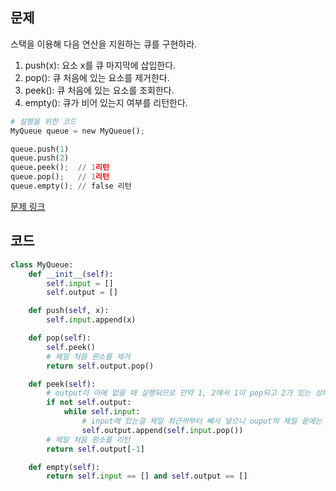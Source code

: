 ## 문제

스택을 이용해 다음 연산을 지원하는 큐를 구현하라. 

1. push(x): 요소 x를 큐 마지막에 삽입한다. 
2. pop(): 큐 처음에 있는 요소를 제거한다. 
3. peek(): 큐 처음에 있는 요소를 조회한다. 
4. empty(): 큐가 비어 있는지 여부를 리턴한다. 

```python
# 설명을 위한 코드
MyQueue queue = new MyQueue();

queue.push(1)
queue.push(2) 
queue.peek();  // 1리턴
queue.pop();   // 1리턴
queue.empty(); // false 리턴
```

<a href="https://leetcode.com/problems/implement-queue-using-stacks/" target="_blank">문제 링크</a>

## 코드

```python
class MyQueue:
    def __init__(self):
        self.input = []
        self.output = []

    def push(self, x):
        self.input.append(x)

    def pop(self):
        self.peek()
        # 제일 처음 원소를 제거
        return self.output.pop()

    def peek(self):
        # output이 아에 없을 때 실행되므로 만약 1, 2에서 1이 pop되고 2가 있는 상태에서 input에 3, 4가 대기하고 있으면, 어쨋든 2가 있으므로 if문 실행 안됨. 
        if not self.output:
            while self.input:
                # input에 있는걸 제일 최근꺼부터 빼서 넣으니 ouput의 제일 끝에는 input의 제일 처음원소가 있게됨
                self.output.append(self.input.pop())
        # 제일 처음 원소를 리턴
        return self.output[-1]

    def empty(self):
        return self.input == [] and self.output == []
```